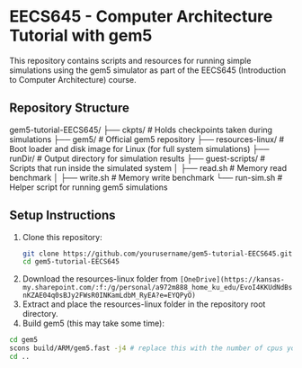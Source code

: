 # EECS645 - Computer Architecture Tutorial with gem5

This repository contains scripts and resources for running simple simulations using the gem5 simulator as part of the EECS645 (Introduction to Computer Architecture) course.

## Repository Structure

gem5-tutorial-EECS645/
├── ckpts/                   # Holds checkpoints taken during simulations
├── gem5/                    # Official gem5 repository
├── resources-linux/         # Boot loader and disk image for Linux (for full system simulations)
├── runDir/                  # Output directory for simulation results
├── guest-scripts/           # Scripts that run inside the simulated system
│   ├── read.sh              # Memory read benchmark
│   ├── write.sh             # Memory write benchmark
└── run-sim.sh               # Helper script for running gem5 simulations


## Setup Instructions

1. Clone this repository:
   ```bash
   git clone https://github.com/yourusername/gem5-tutorial-EECS645.git
   cd gem5-tutorial-EECS645
   ```
2. Download the resources-linux folder from `[OneDrive](https://kansas-my.sharepoint.com/:f:/g/personal/a972m888_home_ku_edu/EvoI4KKUdNdBsnKZAE04q0sBJy2FWsR0INKamLdbM_RyEA?e=EYQPyO)`
3. Extract and place the resources-linux folder in the repository root directory.
4. Build gem5 (this may take some time):
```bash
cd gem5
scons build/ARM/gem5.fast -j4 # replace this with the number of cpus you have 
cd ..
```
